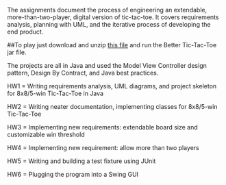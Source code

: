 The assignments document the process of engineering an extendable, more-than-two-player, digital version of tic-tac-toe. It covers requirements analysis, planning with UML, and the iterative process of developing the end product. 

##To play 
just download and unzip [this file](http://www.jeffblack.info/demos/Better%20Tic%20Tac%20Toe.7z) and run the Better Tic-Tac-Toe jar file. 

The projects are all in Java and used the Model View Controller design pattern, Design By Contract, and Java best practices.

HW1 = Writing requirements analysis, UML diagrams, and project skeleton for 8x8/5-win Tic-Tac-Toe in Java

HW2 = Writing neater documentation, implementing classes for 8x8/5-win Tic-Tac-Toe

HW3 = Implementing new requirements: extendable board size and customizable win threshold

HW4 = Implementing new requirement: allow more than two players

HW5 = Writing and building a test fixture using JUnit

HW6 = Plugging the program into a Swing GUI
